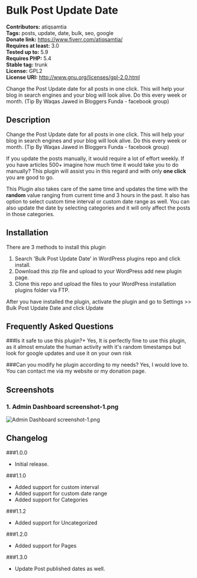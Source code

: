 # Bulk Post Update Date 
**Contributors:** atiqsamtia  
**Tags:** posts, update, date, bulk, seo, google  
**Donate link:** https://www.fiverr.com/atiqsamtia/  
**Requires at least:** 3.0  
**Tested up to:** 5.9  
**Requires PHP:** 5.4  
**Stable tag:** trunk  
**License:** GPL2  
**License URI:** http://www.gnu.org/licenses/gpl-2.0.html  

Change the Post Update date for all posts in one click. This will help your blog in search engines and your blog will look alive. Do this every week or month. (Tip By Waqas Jawed in Bloggers Funda - facebook group)


## Description 
Change the Post Update date for all posts in one click. This will help your blog in search engines and your blog will look alive. Do this every week or month. (Tip By Waqas Jawed in Bloggers Funda - facebook group)

If you update the posts manually, it would require a lot of effort weekly. If you have articles 500+ imagine how much time it would take you to do manually? This plugin will assist you in this regard and with only **one click** you are good to go.

This Plugin also takes care of the same time and updates the time with the **random** value ranging from current time and 3 hours in the past.
It also has option to select custom time interval or custom date range as well. You can also update the date by selecting categories and it will only affect the posts in those categories.


## Installation 
There are 3 methods to install this plugin
1. Search 'Bulk Post Update Date' in WordPress plugins repo and click install.
2. Download this zip file and upload to your WordPress add new plugin page.
3. Clone this repo and upload the files to your WordPress installation plugins folder via FTP.

After you have installed the plugin, activate the plugin and go to Settings >> Bulk Post Update Date and click Update


## Frequently Asked Questions 

###Is it safe to use this plugin?+
Yes, It is perfectly fine to use this plugin, as it almost emulate the human activity with it's random timestamps but look for google updates and use it on your own risk


###Can you modify he plugin according to my needs?
Yes, I would love to. You can contact me via my website or my donation page.


## Screenshots 
### 1. Admin Dashboard screenshot-1.png
![Admin Dashboard screenshot-1.png](https://ps.w.org/bulk-post-update-date/assets/screenshot-1.png)



## Changelog 

###1.0.0
* Initial release.

###1.1.0
* Added support for custom interval
* Added support for custom date range
* Added support for Categories

###1.1.2
* Added support for Uncategorized

###1.2.0
* Added support for Pages


###1.3.0
* Update Post published dates as well.